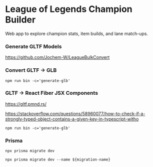 # League of Legends Champion Builder

Web app to explore champion stats, item builds, and lane match-ups.

### Generate GLTF Models

https://github.com/Jochem-W/LeagueBulkConvert

### Convert GLTF -> GLB

`npm run bin -c='generate-glb'`

### GLTF -> React Fiber JSX Components

https://gltf.pmnd.rs/

https://stackoverflow.com/questions/58960077/how-to-check-if-a-strongly-typed-object-contains-a-given-key-in-typescript-witho

`npm run bin -c='generate-glb'`

### Prisma

`npx prisma migrate dev`

`npx prisma migrate dev --name ${migration-name}`

